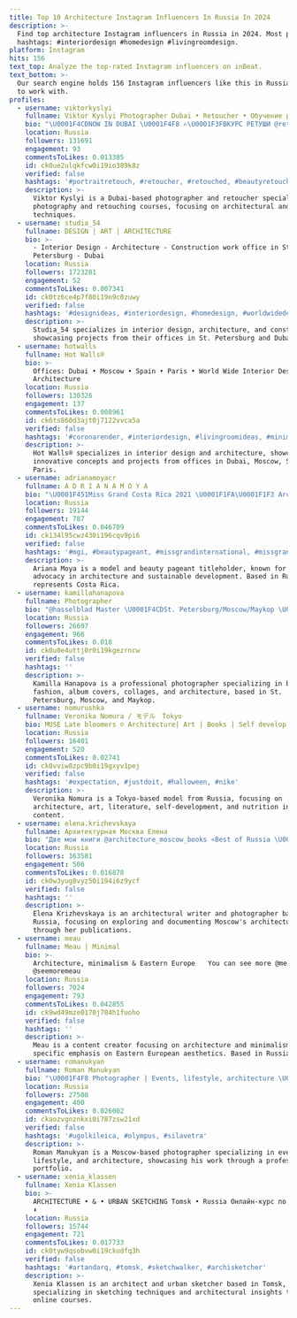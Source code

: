 ```yaml
---
title: Top 10 Architecture Instagram Influencers In Russia In 2024
description: >-
  Find top architecture Instagram influencers in Russia in 2024. Most popular
  hashtags: #interiordesign #homedesign #livingroomdesign.
platform: Instagram
hits: 156
text_top: Analyze the top-rated Instagram influencers on inBeat.
text_bottom: >-
  Our search engine holds 156 Instagram influencers like this in Russia for you
  to work with.
profiles:
  - username: viktorkyslyi
    fullname: Viktor Kyslyi Photographer Dubai • Retoucher • Обучение ретуши
    bio: "\U0001F4CDNOW IN DUBAI \U0001F4F8 ✍\U0001F3FBКУРС РЕТУШИ @retouch.architecture \U0001F68001.07 \U0001F4F8КУРС СЪЕМКА @shooting.architecture \U0001F68001.06 \U0001F4F3ИНТЕНСИВ REELS 20.07\U0001F525 ⬇️ЗАНЯТЬ МЕСТО⬇️"
    location: Russia
    followers: 131691
    engagement: 93
    commentsToLikes: 0.013385
    id: ck0ue2ulqkfcw0i19io389k8z
    verified: false
    hashtags: '#portraitretouch, #retoucher, #retouched, #beautyretoucher'
    description: >-
      Viktor Kyslyi is a Dubai-based photographer and retoucher specializing in
      photography and retouching courses, focusing on architectural and portrait
      techniques.
  - username: studia_54
    fullname: DESIGN | ART | ARCHITECTURE
    bio: >-
      - Interior Design - Architecture - Construction work office in St.
      Petersburg - Dubai
    location: Russia
    followers: 1723281
    engagement: 52
    commentsToLikes: 0.007341
    id: ck0tz6ce4p7f80i19n9c0zuwy
    verified: false
    hashtags: '#designideas, #interiordesign, #homedesign, #worldwidedesign'
    description: >-
      Studia_54 specializes in interior design, architecture, and construction,
      showcasing projects from their offices in St. Petersburg and Dubai.
  - username: hotwalls
    fullname: Hot Walls®
    bio: >-
      Offices: Dubai • Moscow • Spain • Paris • World Wide Interior Design and
      Architecture
    location: Russia
    followers: 130326
    engagement: 137
    commentsToLikes: 0.008961
    id: ck6ts860d3ajt0j7122vvca5a
    verified: false
    hashtags: '#coronarender, #interiordesign, #livingroomideas, #minimalism'
    description: >-
      Hot Walls® specializes in interior design and architecture, showcasing
      innovative concepts and projects from offices in Dubai, Moscow, Spain, and
      Paris.
  - username: adrianamoyacr
    fullname: A D R I A N A M O Y A
    bio: "\U0001F451Miss Grand Costa Rica 2021 \U0001F1FA\U0001F1F3 Architecture-UN• \U0001F30D @talentmodelmgmt \U0001F1E8\U0001F1F7 @id_mgmt"
    location: Russia
    followers: 19144
    engagement: 787
    commentsToLikes: 0.046709
    id: ck134l95cwz430i196cqv9pi6
    verified: false
    hashtags: '#mgi, #beautypageant, #missgrandinternational, #missgrand'
    description: >-
      Ariana Moya is a model and beauty pageant titleholder, known for her
      advocacy in architecture and sustainable development. Based in Russia, she
      represents Costa Rica.
  - username: kamillahanapova
    fullname: Photographer
    bio: "@hasselblad Master \U0001F4CDSt. Petersburg/Moscow/Maykop \U0001F517 beauty,album covers,fashion,collages, architecture,retouch Personal @kamilla_hanapova portfolio\U0001F4CC"
    location: Russia
    followers: 26697
    engagement: 966
    commentsToLikes: 0.018
    id: ck0u0e4uttj0r0i19kgezrncw
    verified: false
    hashtags: ''
    description: >-
      Kamilla Hanapova is a professional photographer specializing in beauty,
      fashion, album covers, collages, and architecture, based in St.
      Petersburg, Moscow, and Maykop.
  - username: nomurushka
    fullname: Veronika Nomura / モデル　Tokyo
    bio: MUSE Late bloomers ☺️ Architecture| Art | Books | Self develop | Nutrition
    location: Russia
    followers: 16401
    engagement: 520
    commentsToLikes: 0.02741
    id: ck0vviw8zpc9b0i19gxyv1pej
    verified: false
    hashtags: '#expectation, #justdoit, #halloween, #nike'
    description: >-
      Veronika Nomura is a Tokyo-based model from Russia, focusing on
      architecture, art, literature, self-development, and nutrition in her
      content.
  - username: elena.krizhevskaya
    fullname: Архитектурная Москва Елена
    bio: "Две мои книги @architecture_moscow_books «Best of Russia \U0001F4F8» победитель Исследую Москву \U0001F9D0 Ссылка на книги \U0001F447\U0001F447\U0001F447 Мои теги #тeги_лeна Все фото мои \U0001F4F8"
    location: Russia
    followers: 163581
    engagement: 506
    commentsToLikes: 0.016878
    id: ck0w3yug8vyz50i194i6z9ycf
    verified: false
    hashtags: ''
    description: >-
      Elena Krizhevskaya is an architectural writer and photographer based in
      Russia, focusing on exploring and documenting Moscow's architecture
      through her publications.
  - username: meau
    fullname: Meau | Minimal
    bio: >-
      Architecture, minimalism & Eastern Europe ⠀ You can see more @meau at
      @seemoremeau
    location: Russia
    followers: 7024
    engagement: 793
    commentsToLikes: 0.042855
    id: ck9wd49mze0170j784h1fuoho
    verified: false
    hashtags: ''
    description: >-
      Meau is a content creator focusing on architecture and minimalism, with a
      specific emphasis on Eastern European aesthetics. Based in Russia.
  - username: romanukyan
    fullname: Roman Manukyan
    bio: "\U0001F4F8 Photographer | Events, lifestyle, architecture \U0001F4CD Based in Moscow \U0001F4BC Portfolio:"
    location: Russia
    followers: 27508
    engagement: 400
    commentsToLikes: 0.026002
    id: ckaozvgnznkxi0i787zsw21xd
    verified: false
    hashtags: '#ugolkileica, #olympus, #silavetra'
    description: >-
      Roman Manukyan is a Moscow-based photographer specializing in events,
      lifestyle, and architecture, showcasing his work through a professional
      portfolio.
  - username: xenia_klassen
    fullname: Xenia Klassen
    bio: >-
      ARCHITECTURE • & • URBAN SKETCHING Tomsk • Russia Онлайн-курс по скетчингу
      ⬇️
    location: Russia
    followers: 15744
    engagement: 721
    commentsToLikes: 0.017733
    id: ck0tyw9qsobvw0i19ckudfq3h
    verified: false
    hashtags: '#artandarq, #tomsk, #sketchwalker, #archisketcher'
    description: >-
      Xenia Klassen is an architect and urban sketcher based in Tomsk, Russia,
      specializing in sketching techniques and architectural insights through
      online courses.
---
```


